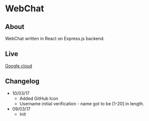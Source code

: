 # WebChat

## About

WebChat written in React on Express.js backend. 

## Live 

[Google cloud](https://chatapp-161017.appspot.com/)

## Changelog

* 10/03/17
  * Added GitHub Icon
  * Username initial verification - name got to be [1-20] in length.
* 09/03/17
  * Init